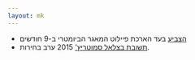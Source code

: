```yaml
---
layout: mk
---
```

* <i class="fa fa-bank"></i> [הצביע](http://www.knesset.gov.il/vote/heb/Vote_Res_Map.asp?vote_id_t=22096) בעד הארכת פיילוט המאגר הביומטרי ב-9 חודשים
* <i class="fa fa-envelope"></i> [תשובת בצלאל סמוטריץ'](http://elections2015.no2bio.org/docs/smotrich.png) 2015 ערב בחירות.
